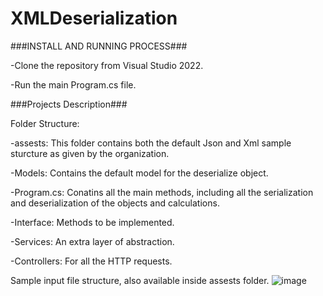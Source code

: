 # XMLDeserialization

###INSTALL AND RUNNING PROCESS###

-Clone the repository from Visual Studio 2022. 

-Run the main Program.cs file. 

###Projects Description###

Folder Structure: 

-assests: This folder contains both the default Json and Xml sample sturcture as given by the organization. 

-Models: Contains the default model for the deserialize object.

-Program.cs: Conatins all the main methods, including all the serialization and deserialization of the objects and calculations.

-Interface: Methods to be implemented.

-Services: An extra layer of abstraction.

-Controllers: For all the HTTP requests.  

Sample input file structure, also available inside assests folder.
![image](https://user-images.githubusercontent.com/89765315/191672245-f228645d-16d9-4c16-983b-2c32cea235de.png)
